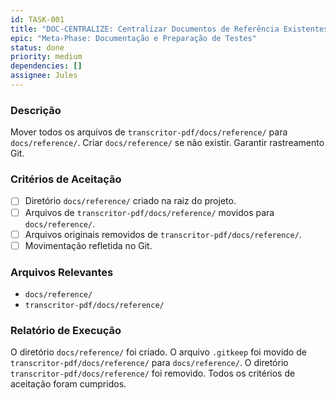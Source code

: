 ```yaml
---
id: TASK-001
title: "DOC-CENTRALIZE: Centralizar Documentos de Referência Existentes"
epic: "Meta-Phase: Documentação e Preparação de Testes"
status: done
priority: medium
dependencies: []
assignee: Jules
---
```


### Descrição

Mover todos os arquivos de `transcritor-pdf/docs/reference/` para `docs/reference/`. Criar `docs/reference/` se não existir. Garantir rastreamento Git.

### Critérios de Aceitação

- [ ] Diretório `docs/reference/` criado na raiz do projeto.
- [ ] Arquivos de `transcritor-pdf/docs/reference/` movidos para `docs/reference/`.
- [ ] Arquivos originais removidos de `transcritor-pdf/docs/reference/`.
- [ ] Movimentação refletida no Git.

### Arquivos Relevantes

* `docs/reference/`
* `transcritor-pdf/docs/reference/`

### Relatório de Execução

O diretório `docs/reference/` foi criado. O arquivo `.gitkeep` foi movido de `transcritor-pdf/docs/reference/` para `docs/reference/`. O diretório `transcritor-pdf/docs/reference/` foi removido. Todos os critérios de aceitação foram cumpridos.
